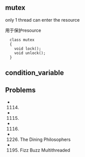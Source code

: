 

## mutex
only 1 thread can enter the resource

用于保护resource
```
  class mutex
  {
    void lock();
    void unlock();
  }
```

## condition_variable

## Problems
- 1114.
- 1115.
- 1116.
- 1226. The Dining Philosophers
- 1195. Fizz Buzz Multithreaded
